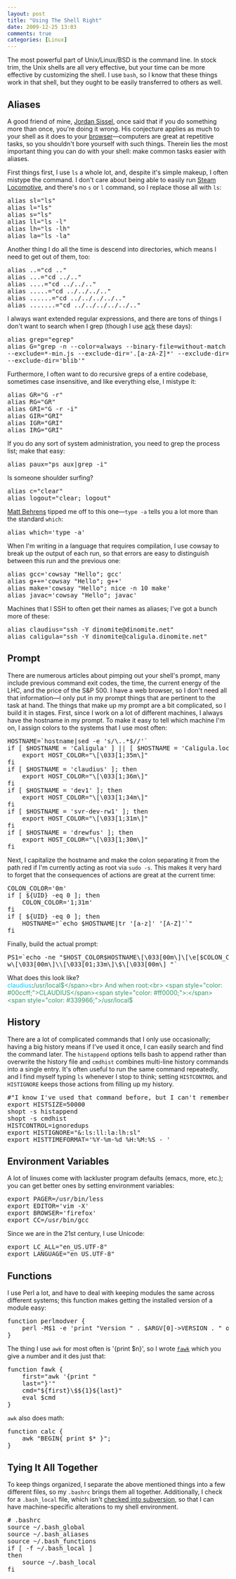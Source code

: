 ```yaml
---
layout: post
title: "Using The Shell Right"
date: 2009-12-25 13:03
comments: true
categories: [Linux]
---
```

The most powerful part of Unix/Linux/BSD is the command line.  In stock trim, the Unix shells are all very effective, but your time can be more effective by customizing the shell.  I use `bash`, so I know that these things work in that shell, but they ought to be easily transferred to others as well.

## Aliases

A good friend of mine, [Jordan Sissel](http://semicomplete.com), once said that if you do something more than once, you're doing it wrong.  His conjecture applies as much to your shell as it does to your [browser](http://dinomite.net/2008/smart-bookmarks)—computers are great at repetitive tasks, so you shouldn't bore yourself with such things.  Therein lies the most important thing you can do with your shell: make common tasks easier with aliases.

First things first, I use `ls` a whole lot, and, despite it's simple makeup, I often mistype the command.  I don't care about being able to easily run [Steam Locomotive](http://www.freebsdsoftware.org/games/sl.html), and there's no `s` or `l` command, so I replace those all with `ls`:
<pre class="brush: bash; gutter: false">alias sl="ls"
alias l="ls"
alias s="ls"
alias ll="ls -l"
alias lh="ls -lh"
alias la="ls -la"</pre>
Another thing I do all the time is descend into directories, which means I need to get out of them, too:
<pre class="brush: bash; gutter: false">
alias ..="cd .."
alias ...="cd ../.."
alias ....="cd ../../.."
alias .....="cd ../../../.."
alias ......="cd ../../../../.."
alias .......="cd ../../../../../.."
</pre>

I always want extended regular expressions, and there are tons of things I don't want to search when I grep (though I use <a href="http://betterthangrep.com">ack</a> these days):

<pre class="brush: bash; gutter: false">
alias grep="egrep"
alias G="grep -n --color=always --binary-file=without-match --exclude=tags \
--exclude=*-min.js --exclude-dir='.[a-zA-Z]*' --exclude-dir='external' \
--exclude-dir='blib'"
</pre>

Furthermore, I often want to do recursive greps of a entire codebase, sometimes case insensitive, and like everything else, I mistype it:
<pre class="brush: bash; gutter: false">
alias GR="G -r"
alias RG="GR"
alias GRI="G -r -i"
alias GIR="GRI"
alias IGR="GRI"
alias IRG="GRI"
</pre>

If you do any sort of system administration, you need to grep the process list; make that easy:
<pre class="brush: bash; gutter: false">
alias paux="ps aux|grep -i"
</pre>

Is someone shoulder surfing?
<pre class="brush: bash; gutter: false">
alias c="clear"
alias logout="clear; logout"
</pre>

[Matt Behrens](http://asktherelic.com) tipped me off to this one—`type -a` tells you a lot more than the standard `which`:
<pre class="brush: bash; gutter: false">
alias which='type -a'
</pre>

When I'm writing in a language that requires compilation, I use cowsay to break up the output of each run, so that errors are easy to distinguish between this run and the previous one:
<pre class="brush: bash; gutter: false">
alias gcc='cowsay "Hello"; gcc'
alias g++='cowsay "Hello"; g++'
alias make='cowsay "Hello"; nice -n 10 make'
alias javac='cowsay "Hello"; javac'
</pre>

Machines that I SSH to often get their names as aliases; I've got a bunch more of these:
<pre class="brush: bash; gutter: false">
alias claudius="ssh -Y dinomite@dinomite.net"
alias caligula="ssh -Y dinomite@caligula.dinomite.net"
</pre>

## Prompt

There are numerous articles about pimping out your shell's prompt, many include previous command exit codes, the time, the current energy of the LHC, and the price of the S&P 500.  I have a web browser, so I don't need all that information—I only put in my prompt things that are pertinent to the task at hand.  The things that make up my prompt are a bit complicated, so I build it in stages.  First, since I work on a lot of different machines, I always have the hostname in my prompt.  To make it easy to tell which machine I'm on, I assign colors to the systems that I use most often:

<pre class="brush: bash; gutter: false">
HOSTNAME=`hostname|sed -e 's/\..*$//'`
if [ $HOSTNAME = 'Caligula' ] || [ $HOSTNAME = 'Caligula.local' ]; then
    export HOST_COLOR="\[\033[1;35m\]"
fi
if [ $HOSTNAME = 'claudius' ]; then
    export HOST_COLOR="\[\033[1;36m\]"
fi
if [ $HOSTNAME = 'dev1' ]; then
    export HOST_COLOR="\[\033[1;34m\]"
fi
if [ $HOSTNAME = 'svr-dev-rw1' ]; then
    export HOST_COLOR="\[\033[1;31m\]"
fi
if [ $HOSTNAME = 'drewfus' ]; then
    export HOST_COLOR="\[\033[1;30m\]"
fi
</pre>

Next, I capitalize the hostname and make the colon separating it from the path red if I'm currently acting as root via `sudo -s`.  This makes it very hard to forget that the consequences of actions are great at the current time:

<pre class="brush: bash; gutter: false">
COLON_COLOR='0m'
if [ ${UID} -eq 0 ]; then
    COLON_COLOR='1;31m'
fi
if [ ${UID} -eq 0 ]; then
    HOSTNAME="`echo $HOSTNAME|tr '[a-z]' '[A-Z]'`"
fi
</pre>

Finally, build the actual prompt:

<pre class="brush: bash; gutter: false">
PS1=`echo -ne "$HOST_COLOR$HOSTNAME\[\033[00m\]\[\e[$COLON_COLOR\]:\[\033[33m\]\
w\[\033[00m\]\\[\033[01;33m\]\$\[\033[00m\] "`
</pre>

What does this look like?<br>
<span style="color: #00ccff;">claudius</span>:<span style="color: #339966;">/usr/local$</span><br>
And when root:<br>
<span style="color: #00ccff;">CLAUDIUS</span><span style="color: #ff0000;">:</span><span style="color: #339966;">/usr/local$</span>

## History

There are a lot of complicated commands that I only use occasionally; having a big history means if I've used it once, I can easily search and find the command later.  The `histappend` options tells bash to append rather than overwrite the history file and `cmdhist` combines multi-line history commands into a single entry.  It's often useful to run the same command repeatedly, and I find myself typing `ls` whenever I stop to think; setting `HISTCONTROL` and `HISTIGNORE` keeps those actions from filling up my history.

<pre class="brush: bash; gutter: false">
#"I know I've used that command before, but I can't remember the syntax"
export HISTSIZE=50000
shopt -s histappend
shopt -s cmdhist
HISTCONTROL=ignoredups
export HISTIGNORE="&:ls:ll:la:lh:sl"
export HISTTIMEFORMAT='%Y-%m-%d %H:%M:%S - '
</pre>

## Environment Variables

A lot of linuxes come with lackluster program defaults (emacs, more, etc.); you can get better ones by setting environment variables:

<pre class="brush: bash; gutter: false">
export PAGER=/usr/bin/less
export EDITOR='vim -X'
export BROWSER='firefox'
export CC=/usr/bin/gcc
</pre>

Since we are in the 21st century, I use Unicode:

<pre class="brush: bash; gutter: false">
export LC_ALL="en_US.UTF-8"
export LANGUAGE="en_US.UTF-8"
</pre>

## Functions

I use Perl a lot, and have to deal with keeping modules the same across different systems; this function makes getting the installed version of a module easy:

<pre class="brush: bash; gutter: false">
function perlmodver {
    perl -M$1 -e 'print "Version " . $ARGV[0]->VERSION . " of " . $ARGV[0] . " is installed.\n"' $1
}
</pre>

The thing I use `awk` for most often is '{print $n}', so I wrote [`fawk`](http://dinomite.net/2009/fawk/) which you give a number and it des just that:
<pre class="brush: bash; gutter: false">
function fawk {
    first="awk '{print "
    last="}'"
    cmd="${first}\$${1}${last}"
    eval $cmd
}
</pre>

`awk` also does math:
<pre class="brush: bash; gutter: false">
function calc {
    awk "BEGIN{ print $* }";
}
</pre>

## Tying It All Together

To keep things organized, I separate the above mentioned things into a few different files, so my `.bashrc` brings them all together.  Additionally, I check for a `.bash_local` file, which isn't <a href="http://dinomite.net/2008/keeping-your-home-directory-in-subversion/">checked into subversion</a>, so that I can have machine-specific alterations to my shell environment.

<pre class="brush: bash; gutter: false">
# .bashrc
source ~/.bash_global
source ~/.bash_aliases
source ~/.bash_functions
if [ -f ~/.bash_local ]
then
    source ~/.bash_local
fi
</pre>
